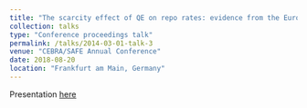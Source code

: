 ```yaml
---
title: "The scarcity effect of QE on repo rates: evidence from the Euro area"
collection: talks
type: "Conference proceedings talk"
permalink: /talks/2014-03-01-talk-3
venue: "CEBRA/SAFE Annual Conference"
date: 2018-08-20
location: "Frankfurt am Main, Germany"
---
```


Presentation [here](../files/Presentation_CEBRA.pdf)
